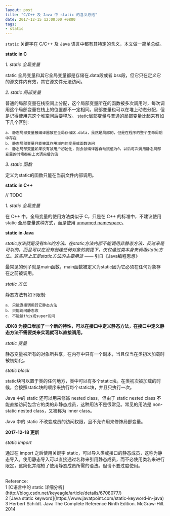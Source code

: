 ```yaml
---
layout: post
title: "C/C++ 及 Java 中 static 的含义总结"
date: 2017-12-15 12:00:00 +0800
tags:
- static
---
```


`static` 关键字在 C/C++ 及 Java 语言中都有其特定的含义，本文做一简单总结。

**static in C**

*1. static 全局变量*

static 全局变量和其它全局变量都是存储在.data段或者.bss段，但它只在定义它的源文件内有效，其它源文件无法访问。

*2. static 局部变量*

普通的局部变量在栈空间上分配，这个局部变量所在的函数被多次调用时，每次调用这个局部变量在栈上的位置都不一定相同。局部变量也可以在堆上动态分配，但是记得使用完这个堆空间后要释放。
static局部变量与普通的局部变量比起来有如下几个区别:

    a. 静态局部变量被编译器放在全局存储区.data，虽然是局部的，但是在程序的整个生命周期中存在
    b. 静态局部变量只能被其作用域内的变量或函数访问
    c. 静态局部变量如果没有被用户初始化，则会被编译器自动赋值为0，以后每次调用静态局部变量的时候都用上次调用后的值

*3. static 函数*

定义为static的函数只能在当前文件内部调用。

**static in C++**

// TODO

*1. static 全局变量*

在 C++ 中，全局变量的使用方法类似于 C，只是在 C++ 的标准中，不建议使用 static 全局变量这种方式，而是使用 [unnamed namespace][nostatic]。

**static in Java**

_static方法就是没有this的方法。在static方法内部不能调用非静态方法，反过来是可以的。而且可以在没有创建任何对象的前提下，仅仅通过类本身来调用static方法。这实际上正是static方法的主要用途_ —— 引自《Java编程思想》

最常见的例子就是main函数，main函数被定义为static因为它必须在任何对象存在之前被调用。

*static 方法*

静态方法有如下限制:

    a. 只能直接调用其它静态方法
    b. 只能访问静态收
    c. 不能被this或super访问

**JDK8 为接口增加了一个新的特性，可以在接口中定义静态方法，在接口中定义静态方法不需要类来实现就可以直接调用。**

*static 变量*

静态变量被所有的对象所共享，在内存中只有一个副本，当且仅当在类初次加载时被初始化。

*static block*

static块可以置于类的任何地方，类中可以有多个static块。在类初次被加载的时候，会按照static块的顺序来执行每个static块，并且只执行一次。

Java 中的 static 还可以用来修饰 nested class，但由于 static nested class 不能直接访问包含它的类的非静态成员，这种用法不是很常见。常见的用法是 non-static nested class，又被称为 inner class。

Java 中的 static 不改变成员的访问权限，且不允许用来修饰局部变量。

**2017-12-18 更新**

*static import*

通过在 import 之后使用关键字 static，可以导入类或接口的静态成员，这称为静态导入。使用静态导入可以直接通过名称来引用静态成员，而不必使用类名来进行限定，这简化并缩短了使用静态成员所需的语法。但请不要过度使用。

<br>
<span class="post-meta">
Reference:
</span>
<br>
<span class="post-meta">
1 [C语言中的 static 详细分析](http://blog.csdn.net/keyeagle/article/details/6708077/)<br>
2 [Java static keyword](https://www.javatpoint.com/static-keyword-in-java)<br>
3 Herbert Schildt. Java The Complete Reference Ninth Edition. McGraw-Hill. 2014
</span>

[nostatic]: http://www.comeaucomputing.com/techtalk/#nostatic
